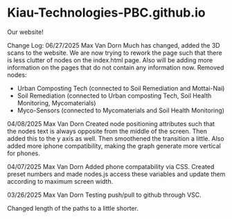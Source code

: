 # Kiau-Technologies-PBC.github.io
Our website!


Change Log:
06/27/2025
Max Van Dorn
Much has changed, added the 3D scans to the website. We are now trying to rework the page such that there is less clutter of nodes on the index.html page. Also will be adding more information on the pages that do not contain any information now. 
Removed nodes: 
- Urban Composting Tech (connected to Soil Remediation and Mottai-Nai)
- Soil Remediation (connected to Urban composting Tech, Soil Health Monitoring, Mycomaterials)
- Myco-Sensors (connected to Mycomaterials and Soil Health Monitoring)

04/08/2025
Max Van Dorn
Created node positioning attributes such that the nodes text is always opposite from the middle of the screen. 
Then added this to the y axis as well. Then smoothened the transition a little. 
Also added more iphone compatibility, making the graph generate more vertical for phones. 

04/07/2025
Max Van Dorn
Added phone compatability via CSS. Created preset numbers and made nodes.js access these variables and update them according to maximum screen width. 

03/26/2025
Max Van Dorn
Testing push/pull to github through VSC.

Changed length of the paths to a little shorter.

